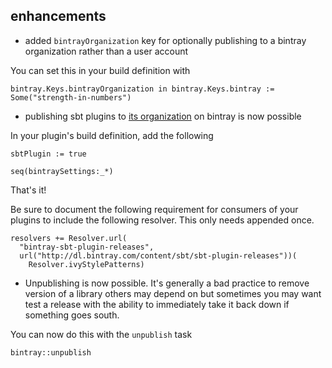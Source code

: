 ## enhancements

- added `bintrayOrganization` key for optionally publishing to a bintray organization rather than a user account

You can set this in your build definition with

    bintray.Keys.bintrayOrganization in bintray.Keys.bintray := Some("strength-in-numbers")
    
- publishing sbt plugins to [its organization](https://bintray.com/sbt/organization/profile) on bintray is now possible

In your plugin's build definition, add the following

    sbtPlugin := true
   
    seq(bintraySettings:_*)   

That's it!

Be sure to document the following requirement for consumers of your plugins to include the following resolver. This only needs appended once.

    resolvers += Resolver.url(
      "bintray-sbt-plugin-releases",
      url("http://dl.bintray.com/content/sbt/sbt-plugin-releases"))(
        Resolver.ivyStylePatterns)

- Unpublishing is now possible. It's generally a bad practice to remove version of a library others may depend on but sometimes you may want test a release with the ability to immediately take it back down if something goes south.

You can now do this with the `unpublish` task

    bintray::unpublish
